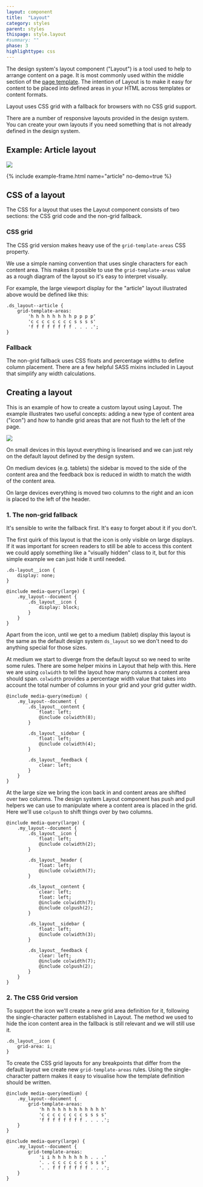 ```yaml
---
layout: component
title:  "Layout"
category: styles
parent: styles
thispage: style.layout
#summary: ""
phase: 3
highlighttype: css
---
```

The design system's layout component ("Layout") is a tool used to help to arrange content on a page. It is most commonly used within the middle section of the [page template](/styles/page-template). The intention of Layout is to make it easy for content to be placed into defined areas in your HTML across templates or content formats.

Layout uses CSS grid with a fallback for browsers with no CSS grid support.

There are a number of responsive layouts provided in the design system. You can create your own layouts if you need something that is not already defined in the design system.

## Example: Article layout

<img src="/assets/images/examples/article-layout.svg"/>

{% include example-frame.html name="article" no-demo=true %}

## CSS of a layout

The CSS for a layout that uses the Layout component consists of two sections: the CSS grid code and the non-grid fallback.

### CSS grid

The CSS grid version makes heavy use of the `grid-template-areas` CSS property.

We use a simple naming convention that uses single characters for each content area. This makes it possible to use the `grid-template-areas` value as a rough diagram of the layout so it's easy to interpret visually.

For example, the large viewport display for the "article" layout illustrated above would be defined like this:

    .ds_layout--article {
        grid-template-areas:
            'h h h h h h h h p p p p'
            'c c c c c c c c s s s s'
            'f f f f f f f f . . . .';
    }

### Fallback

The non-grid fallback uses CSS floats and percentage widths to define column placement. There are a few helpful SASS mixins included in Layout that simplify any width calculations.

## Creating a layout

This is an example of how to create a custom layout using Layout. The example illustrates two useful concepts: adding a new type of content area ("icon") and how to handle grid areas that are not flush to the left of the page.

<img src="/assets/images/examples/complex-document-layout.svg"/>

On small devices in this layout everything is linearised and we can just rely on the default layout defined by the design system.

On medium devices (e.g. tablets) the sidebar is moved to the side of the content area and the feedback box is reduced in width to match the width of the content area.

On large devices everything is moved two columns to the right and an icon is placed to the left of the header.

### 1. The non-grid fallback

It's sensible to write the fallback first. It's easy to forget about it if you don't.

The first quirk of this layout is that the icon is only visible on large displays. If it was important for screen readers to still be able to access this content we could apply something like a "visually hidden" class to it, but for this simple example we can just hide it until needed.

    .ds-layout__icon {
        display: none;
    }

    @include media-query(large) {
        .my_layout--document {
            .ds_layout__icon {
                display: block;
            }
        }
    }

Apart from the icon, until we get to a medium (tablet) display this layout is the same as the default design system `ds_layout` so we don't need to do anything special for those sizes.

At medium we start to diverge from the default layout so we need to write some rules. There are some helper mixins in Layout that help with this. Here we are using `colwidth` to tell the layout how many columns a content area should span. `colwidth` provides a percentage width value that takes into account the total number of columns in your grid and your grid gutter width.

    @include media-query(medium) {
        .my_layout--document {
            .ds_layout__content {
                float: left;
                @include colwidth(8);
            }

            .ds_layout__sidebar {
                float: left;
                @include colwidth(4);
            }

            .ds_layout__feedback {
                clear: left;
            }
        }
    }

At the large size we bring the icon back in and content areas are shifted over two columns. The design system Layout component has push and pull helpers we can use to manipulate where a content area is placed in the grid. Here we'll use `colpush` to shift things over by two columns.

    @include media-query(large) {
        .my_layout--document {
            .ds_layout__icon {
                float: left;
                @include colwidth(2);
            }

            .ds_layout__header {
                float: left;
                @include colwidth(7);
            }

            .ds_layout__content {
                clear: left;
                float: left;
                @include colwidth(7);
                @include colpush(2);
            }

            .ds_layout__sidebar {
                float: left;
                @include colwidth(3);
            }

            .ds_layout__feedback {
                clear: left;
                @include colwidth(7);
                @include colpush(2);
            }
        }
    }

### 2. The CSS Grid version

To support the icon we'll create a new grid area definition for it, following the single-character pattern established in Layout. The method we used to hide the icon content area in the fallback is still relevant and we will still use it.

    .ds_layout__icon {
        grid-area: i;
    }

To create the CSS grid layouts for any breakpoints that differ from the default layout we create new `grid-template-areas` rules. Using the single-character pattern makes it easy to visualise how the template definition should be written.

    @include media-query(medium) {
        .my_layout--document {
            grid-template-areas:
                'h h h h h h h h h h h h'
                'c c c c c c c c s s s s'
                'f f f f f f f f . . . .';
        }
    }

    @include media-query(large) {
        .my_layout--document {
            grid-template-areas:
                'i i h h h h h h h . . .'
                '. . c c c c c c c s s s'
                '. . f f f f f f f . . .';
        }
    }
